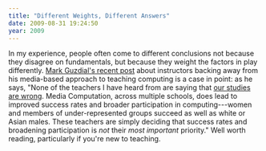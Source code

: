 ```yaml
---
title: "Different Weights, Different Answers"
date: 2009-08-31 19:24:50
year: 2009
---
```

In my experience, people often come to different conclusions not because they disagree on fundamentals, but because they weight the factors in play differently. <a href="http://computinged.wordpress.com/2009/08/28/la-plus-ca-change-its-the-goals-not-the-data/">Mark Guzdial's recent post</a> about instructors backing away from his media-based approach to teaching computing is a case in point: as he says, "None of the teachers I have heard from are saying that <a href="http://coweb.cc.gatech.edu/mediaComp-teach/12">our studies are wrong</a>. Media Computation, across multiple schools, does lead to improved success rates and broader participation in computing---women and members of under-represented groups succeed as well as white or Asian males.  These teachers are simply deciding that success rates and broadening participation is <em>not</em> their<em> most important </em>priority." Well worth reading, particularly if you're new to teaching.
